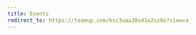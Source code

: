 ```yaml
---
title: Events
redirect_to: https://teamup.com/ksc3uaa38o41o2vz8o?view=a
---
```


<!-- This page will force visitors to {url}/events to be redirected to the teamup calendar -->
